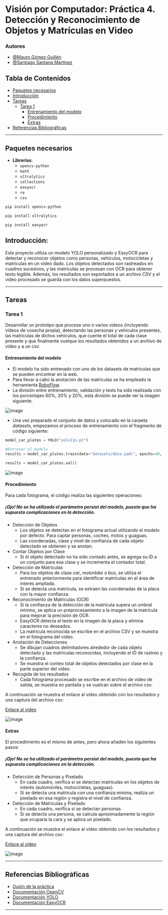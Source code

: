 
# Visión por Computador: Práctica 4. Detección y Reconocimiento de Objetos y Matrículas en Video

### Autores

- [@Mauro Gómez Guillén](https://github.com/MGGdesigns)
- [@Santiago Santana Martínez](https://github.com/Tiago1615)

## Tabla de Contenidos

- [Paquetes necesarios](#paquetes-necesarios)
- [Introducción](#introducción)
- [Tareas](#tareas)
  - [Tarea 1](#tarea-1)
    - [Entrenamiento del modelo](#entrenamiento-del-modelo)
    - [Procedimiento](#procedimiento)
    - [Extras](#extras)
- [Referencias Bibliográficas](#referencias-bibliográficas)

---

## Paquetes necesarios

- **Librerías**:
  - `opencv-python`
  - `math`
  - `ultralytics`
  - `collections`
  - `easyocr`
  - `re`
  - `csv`

```bash
pip install opencv-python
```

```bash
pip install ultralytics
```

```bash
pip install easyocr
```

## Introducción:
Este proyecto utiliza un modelo YOLO personalizado y EasyOCR para detectar y reconocer objetos como personas, vehículos, motocicletas y matrículas en un video dado. Los objetos detectados son rastreados en cuadros sucesivos, y las matrículas se procesan con OCR para obtener texto legible. Además, los resultados son exportados a un archivo CSV y el video procesado se guarda con los datos superpuestos.

---

## Tareas

### Tarea 1
Desarrollar un prototipo que procese uno o varios vídeos (incluyendo vídeos de cosecha propia), detectando las personas y vehículos presentes, las matrículas de dichos vehículos, que cuente el total de cada clase presente y que finalmente vuelque los resultados obtenidos a un archivo de vídeo y a un csv.

#### Entrenamiento del modelo

- El modelo ha sido entrenado con uno de los datasets de matrículas que se pueden encontrar en la web.
- Para llevar a cabo la anotación de las matrículas se ha empleado la herramienta [RoboFlow](https://roboflow.com/).
- La división entre entrenamiento, validación y tests ha sido realizada con los porcentajes 60%, 20% y 20%, esta división se puede ver la imagen siguiente.

![image](https://github.com/user-attachments/assets/2c4f68e5-1f00-42a4-836f-76e4c3f84655)

- Una vez preparado el conjunto de datos y colocado en la carpeta *datasets*, empezamos el proceso de entrenamiento con el fragmento de código siguiente:

```py
model_car_plates = YOLO("yolo11n.pt")

#Entrenar el modelo
results = model_car_plates.train(data="datasets/data.yaml", epochs=40, imgsz=416, batch=4, device="cpu")

results = model_car_plates.val()
```

![image](https://github.com/user-attachments/assets/22094148-8c26-4990-bd4a-37f35921e1b1)

#### Procedimiento

Para cada fotograma, el código realiza las siguientes operaciones:

##### ¡Ojo! No se ha utilizado el parámetro persist del modelo, puesto que ha supuesto complicaciones en la detección.

- Detección de Objetos
  - Los objetos se detectan en el fotograma actual utilizando el modelo por defecto. Para captar personas, coches, motos y guaguas.
  - Las coordenadas, clase y nivel de confianza de cada objeto detectado se obtienen y se anotan.
- Contar Objetos por Clase
  - Si el objeto detectado no ha sido contado antes, se agrega su ID a un conjunto para esa clase y se incrementa el contador total.
- Detección de Matrículas
  - Para los objetos de clase *car*, *motorbike* o *bus*, se utiliza el entrenado anteriormente para identificar matrículas en el área de interés ampliada.
  - Si se detecta una matrícula, se extraen las coordenadas de la placa con la mayor confianza.
- Reconocimiento de Matrículas (OCR)
  - Si la confianza de la detección de la matrícula supera un umbral mínimo, se aplica un preprocesamiento a la imagen de la matrícula para mejorar la precisión de OCR.
  - EasyOCR detecta el texto en la imagen de la placa y elimina caracteres no deseados.
  - La matrícula reconocida se escribe en el archivo CSV y se muestra en el fotograma del video.
- Anotación de Detecciones
  - Se dibujan cuadros delimitadores alrededor de cada objeto detectado y las matrículas reconocidas, incluyendo el ID de rastreo y la confianza.
  - Se muestra el conteo total de objetos detectados por clase en la parte superior del video.
- Recogida de los resultados
  - Cada fotograma procesado se escribe en el archivo de video de salida, se muestra en pantalla y se vuelcan sobre el archivo csv.

A continuación se muestra el enlace al vídeo obtenido con los resultados y una captura del archivo csv:

[Enlace al vídeo](https://youtu.be/oXd5fMVbrEc)

![image](https://github.com/user-attachments/assets/28cccadd-0fb0-4f08-b7b7-3a2e14b24213)

#### Extras

El procedimiento es el mismo de antes, pero ahora añaden los siguientes pasos:

##### ¡Ojo! No se ha utilizado el parámetro persist del modelo, puesto que ha supuesto complicaciones en la detección.

- Detección de Personas y Pixelado
  - En cada cuadro, verifica si se detectan matrículas en los objetos de interés (automóviles, motocicletas, guaguas).
  - Si se detecta una matrícula con una confianza mínima, realiza un pixelado en esa región y registra el nivel de confianza.
- Detección de Matrículas y Pixelado
  - En cada cuadro, verifica si se detectan personas.
  - Si se detecta una persona, se calcula aproximadamente la región que ocuparía la cara y se aplica un pixelado.

A continuación se muestra el enlace al vídeo obtenido con los resultados y una captura del archivo csv:

[Enlace al vídeo](https://www.youtube.com/watch?v=qZrSQxeNfw8)

![image](https://github.com/user-attachments/assets/f40f99a4-71cd-43c7-9ffc-6681b39743d9)

---

## Referencias Bibliográficas

- [Guión de la práctica](https://github.com/otsedom/otsedom.github.io/tree/main/VC/P4)
- [Documentación OpenCV](https://docs.opencv.org/4.x/)
- [Documentación YOLO](https://docs.ultralytics.com/)
- [Documentación EasyOCR](https://www.jaided.ai/easyocr/documentation/)

---
